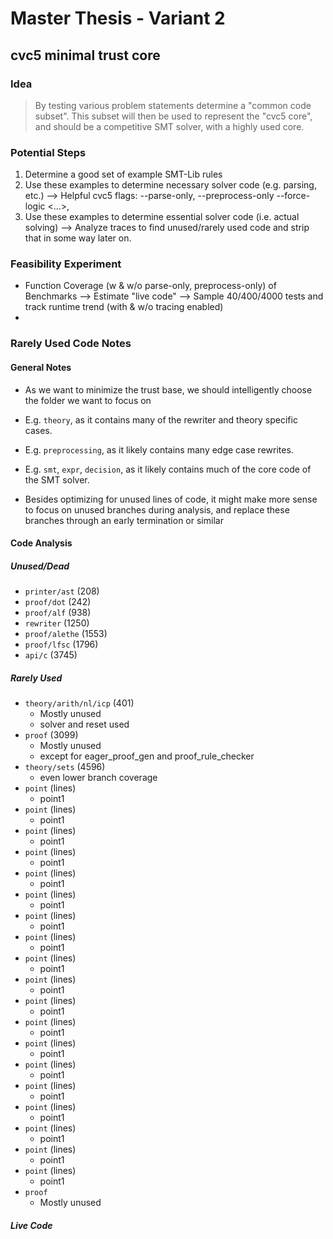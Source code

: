 # Master Thesis - Variant 2
## cvc5 minimal trust core

### Idea
> By testing various problem statements determine a "common code subset".
> This subset will then be used to represent the "cvc5 core", and should be
> a competitive SMT solver, with a highly used core.

### Potential Steps
 1. Determine a good set of example SMT-Lib rules
 2. Use these examples to determine necessary solver code (e.g. parsing, etc.)
    --> Helpful cvc5 flags: --parse-only, --preprocess-only
                            --force-logic <...>,
 3. Use these examples to determine essential solver code (i.e. actual solving)
    --> Analyze traces to find unused/rarely used code and strip that in some way later on.


### Feasibility Experiment
 - Function Coverage (w & w/o parse-only, preprocess-only) of Benchmarks
    --> Estimate "live code"
    --> Sample 40/400/4000 tests and track runtime trend (with & w/o tracing enabled)
 -


### Rarely Used Code Notes
#### General Notes
 - As we want to minimize the trust base, we should intelligently choose the folder we want to focus on
 - E.g. `theory`, as it contains many of the rewriter and theory specific cases.
 - E.g. `preprocessing`, as it likely contains many edge case rewrites.
 - E.g. `smt`, `expr`, `decision`, as it likely contains much of the core code of the SMT solver.

 - Besides optimizing for unused lines of code, it might make more sense to focus on unused branches during analysis, 
   and replace these branches through an early termination or similar


#### Code Analysis
##### Unused/Dead
 - `printer/ast` (208)
 - `proof/dot` (242)
 - `proof/alf` (938)
 - `rewriter` (1250)
 - `proof/alethe` (1553)
 - `proof/lfsc` (1796)
 - `api/c` (3745)

##### Rarely Used
 - `theory/arith/nl/icp` (401)
    - Mostly unused
    - solver and reset used
 - `proof` (3099)
    - Mostly unused
    - except for eager_proof_gen and proof_rule_checker
 - `theory/sets` (4596)
    - even lower branch coverage
 - `point` (lines)
    - point1
 - `point` (lines)
    - point1
 - `point` (lines)
    - point1
 - `point` (lines)
    - point1
 - `point` (lines)
    - point1
 - `point` (lines)
    - point1
 - `point` (lines)
    - point1
 - `point` (lines)
    - point1
 - `point` (lines)
    - point1
 - `point` (lines)
    - point1
 - `point` (lines)
    - point1
 - `point` (lines)
    - point1
 - `point` (lines)
    - point1
 - `point` (lines)
    - point1
 - `point` (lines)
    - point1
 - `point` (lines)
    - point1
 - `point` (lines)
    - point1
 - `point` (lines)
    - point1
 - `point` (lines)
    - point1
 - `proof`
    - Mostly unused


##### Live Code
